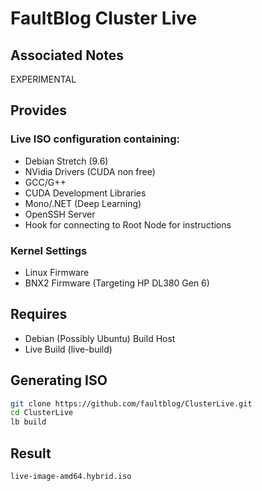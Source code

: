 # FaultBlog Cluster Live

## Associated Notes

EXPERIMENTAL

## Provides

### Live ISO configuration containing:
* Debian Stretch (9.6)
* NVidia Drivers (CUDA non free)
* GCC/G++
* CUDA Development Libraries
* Mono/.NET (Deep Learning)
* OpenSSH Server
* Hook for connecting to Root Node for instructions

### Kernel Settings
* Linux Firmware
* BNX2 Firmware (Targeting HP DL380 Gen 6)

## Requires

* Debian (Possibly Ubuntu) Build Host
* Live Build (live-build)

## Generating ISO

```bash
git clone https://github.com/faultblog/ClusterLive.git
cd ClusterLive
lb build
```

## Result
```bash
live-image-amd64.hybrid.iso
```
